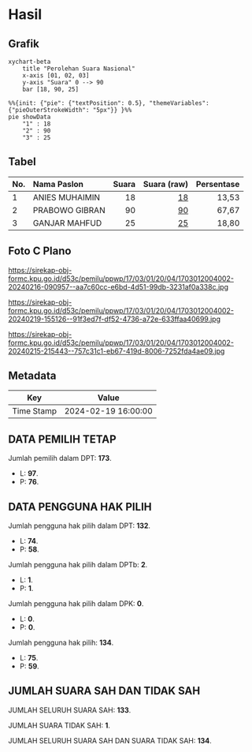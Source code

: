 # Hasil

## Grafik

```mermaid
xychart-beta
    title "Perolehan Suara Nasional"
    x-axis [01, 02, 03]
    y-axis "Suara" 0 --> 90
    bar [18, 90, 25]
```

```mermaid
%%{init: {"pie": {"textPosition": 0.5}, "themeVariables": {"pieOuterStrokeWidth": "5px"}} }%%
pie showData
    "1" : 18
    "2" : 90
    "3" : 25
```

## Tabel

| No. | Nama Paslon    | Suara | Suara (raw) | Persentase |
|:--- |:-------------- | -----:| -----------:| ----------:|
| 1   | ANIES MUHAIMIN | 18    | [18][p-1]   | 13,53      |
| 2   | PRABOWO GIBRAN | 90    | [90][p-2]   | 67,67      |
| 3   | GANJAR MAHFUD  | 25    | [25][p-3]   | 18,80      |


[p-1]: https://github.com/gigit-pemilu/pemilu-2024/blob/main/pilpres/hitung-suara/sub/17-bengkulu/sub/03-bengkulu-utara/sub/01-enggano/sub/2004-kaana/sub/002-tps/sub/paslon-1.txt
[p-2]: https://github.com/gigit-pemilu/pemilu-2024/blob/main/pilpres/hitung-suara/sub/17-bengkulu/sub/03-bengkulu-utara/sub/01-enggano/sub/2004-kaana/sub/002-tps/sub/paslon-2.txt
[p-3]: https://github.com/gigit-pemilu/pemilu-2024/blob/main/pilpres/hitung-suara/sub/17-bengkulu/sub/03-bengkulu-utara/sub/01-enggano/sub/2004-kaana/sub/002-tps/sub/paslon-3.txt

## Foto C Plano

https://sirekap-obj-formc.kpu.go.id/d53c/pemilu/ppwp/17/03/01/20/04/1703012004002-20240216-090957--aa7c60cc-e6bd-4d51-99db-3231af0a338c.jpg

https://sirekap-obj-formc.kpu.go.id/d53c/pemilu/ppwp/17/03/01/20/04/1703012004002-20240219-155126--91f3ed7f-df52-4736-a72e-633ffaa40699.jpg

https://sirekap-obj-formc.kpu.go.id/d53c/pemilu/ppwp/17/03/01/20/04/1703012004002-20240215-215443--757c31c1-eb67-419d-8006-7252fda4ae09.jpg


## Metadata

| Key        | Value               |
| ---------- | ------------------- |
| Time Stamp | 2024-02-19 16:00:00 |


## DATA PEMILIH TETAP

Jumlah pemilih dalam DPT: **173**.
 * L: **97**.
 * P: **76**.

## DATA PENGGUNA HAK PILIH

Jumlah pengguna hak pilih dalam DPT: **132**.
 * L: **74**.
 * P: **58**.

Jumlah pengguna hak pilih dalam DPTb: **2**.
 * L: **1**.
 * P: **1**.

Jumlah pengguna hak pilih dalam DPK: **0**.
 * L: **0**.
 * P: **0**.

Jumlah pengguna hak pilih: **134**.
 * L: **75**.
 * P: **59**.

## JUMLAH SUARA SAH DAN TIDAK SAH

JUMLAH SELURUH SUARA SAH: **133**.

JUMLAH SUARA TIDAK SAH: **1**.

JUMLAH SELURUH SUARA SAH DAN SUARA TIDAK SAH: **134**.


